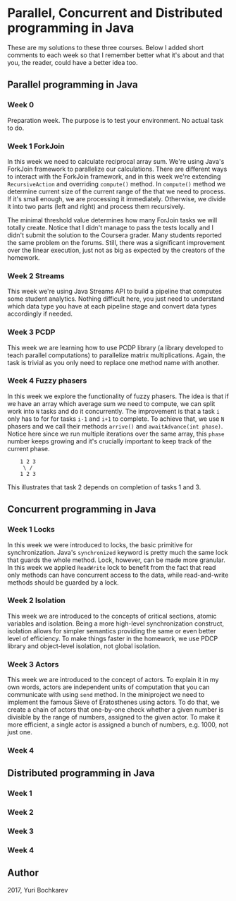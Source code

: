 # Parallel, Concurrent and Distributed programming in Java

These are my solutions to these three courses. Below I added short comments to each week so that I remember better what it's about and that you, the reader, could have a better idea too.

## Parallel programming in Java

### Week 0

Preparation week. The purpose is to test your environment. No actual task to do.

### Week 1 ForkJoin

In this week we need to calculate reciprocal array sum. We're using Java's ForkJoin framework to parallelize our calculations. There are different ways to interact with the ForkJoin framework, and in this week we're extending `RecursiveAction` and overriding `compute()` method. In `compute()` method we determine current size of the current range of the that we need to process. If it's small enough, we are processing it immediately. Otherwise, we divide it into two parts (left and right) and process them recursively.

The minimal threshold value determines how many ForJoin tasks we will totally create. Notice that I didn't manage to pass the tests locally and I didn't submit the solution to the Coursera grader. Many students reported the same problem on the forums. Still, there was a significant improvement over the linear execution, just not as big as expected by the creators of the homework.

### Week 2 Streams

This week we're using Java Streams API to build a pipeline that computes some student analytics. Nothing difficult here, you just need to understand which data type you have at each pipeline stage and convert data types accordingly if needed.

### Week 3 PCDP

This week we are learning how to use PCDP library (a library developed to teach parallel computations) to parallelize matrix multiplications. Again, the task is trivial as you only need to replace one method name with another.

### Week 4 Fuzzy phasers

In this week we explore the functionality of fuzzy phasers. The idea is that if we have an array which average sum we need to compute, we can split work into `N` tasks and do it concurrently. The improvement is that a task `i` only has to for for tasks `i-1` and `i+1` to complete. To achieve that, we use `N` phasers and we call their methods `arrive()` and `awaitAdvance(int phase)`. Notice here since we run multiple iterations over the same array, this `phase` number keeps growing and it's crucially important to keep track of the current phase.

``` text
    1 2 3
     \ /
    1 2 3
```

This illustrates that task 2 depends on completion of tasks 1 and 3.

## Concurrent programming in Java

### Week 1 Locks

In this week we were introduced to locks, the basic primitive for synchronization. Java's `synchronized` keyword is pretty much the same lock that guards the whole method. Lock, however, can be made more granular. In this week we applied `ReadWrite` lock to benefit from the fact that read only methods can have concurrent access to the data, while read-and-write methods should be guarded by a lock.

### Week 2 Isolation

This week we are introduced to the concepts of critical sections, atomic variables and isolation. Being a more high-level synchronization construct, isolation allows for simpler semantics providing the same or even better level of efficiency. To make things faster in the homework, we use PDCP library and object-level isolation, not global isolation.

### Week 3 Actors

This week we are introduced to the concept of actors. To explain it in my own words, actors are independent units of computation that you can communicate with using `send` method. In the miniproject we need to implement the famous Sieve of Eratosthenes using actors. To do that, we create a chain of actors that one-by-one check whether a given number is divisible by the range of numbers, assigned to the given actor. To make it more efficient, a single actor is assigned a bunch of numbers, e.g. 1000, not just one.

### Week 4

## Distributed programming in Java

### Week 1

### Week 2

### Week 3

### Week 4

## Author

2017, Yuri Bochkarev
